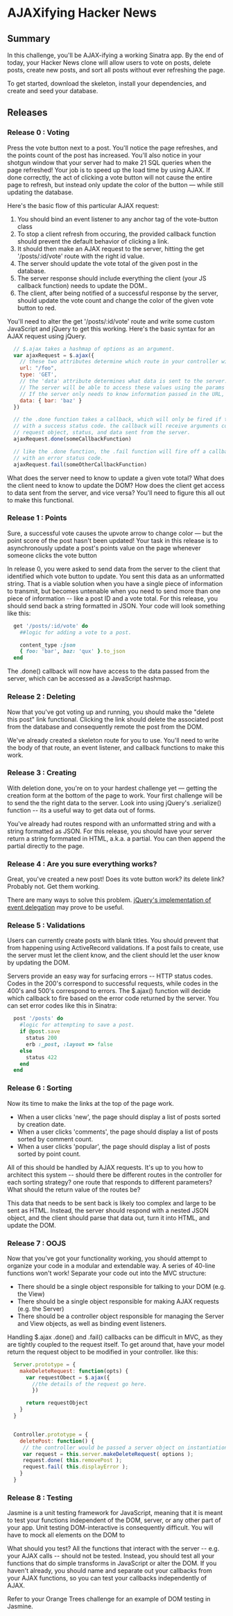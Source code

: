 # AJAXifying Hacker News

## Summary

In this challenge, you'll be AJAX-ifying a working Sinatra app. By the end of today, your Hacker News clone will allow users to vote on posts, delete posts, create new posts, and sort all posts without ever refreshing the page.

To get started, download the skeleton, install your dependencies, and create and seed your database.

## Releases

### Release 0 : Voting

Press the vote button next to a post. You'll notice the page refreshes, and the points count of the post has increased. You'll also notice in your shotgun window that your server had to make 21 SQL queries when the page refreshed! Your job is to speed up the load time by using AJAX. If done correctly, the act of clicking a vote button will not cause the entire page to refresh, but instead only update the color of the button — while still updating the database.

Here's the basic flow of this particular AJAX request:

1. You should bind an event listener to any anchor tag of the vote-button class
2. To stop a client refresh from occuring, the provided callback function should prevent the default behavior of clicking a link.
3. It should then make an AJAX request to the server, hitting the get '/posts/:id/vote' route with the right id value.
4. The server should update the vote total of the given post in the database.
5. The server response should include everything the client (your JS callback function) needs to update the DOM..
6. The client, after being notified of a successful response by the server, should update the vote count and change the color of the given vote button to red.

You'll need to alter the get '/posts/:id/vote' route  and write some custom JavaScript and jQuery to get this working. Here's the basic syntax for an AJAX request using jQuery.

```javascript
  // $.ajax takes a hashmap of options as an argument.
  var ajaxRequest = $.ajax({
    // these two attributes determine which route in your controller will be called.
    url: "/foo",
    type: 'GET',
    // the 'data' attribute determines what data is sent to the server.
    // The server will be able to access these values using the params hash.
    // If the server only needs to know information passed in the URL, this attribute is not necessary.
    data: { bar: 'baz' }
  })

  // the .done function takes a callback, which will only be fired if the server responds
  // with a success status code. the callback will receive arguments corresponding to the
  // request object, status, and data sent from the server.
  ajaxRequest.done(someCallbackFunction)

  // like the .done function, the .fail function will fire off a callback if the server responds
  // with an error status code.
  ajaxRequest.fail(someOtherCallbackFunction)
```

What does the server need to know to update a given vote total? What does the client need to know to update the DOM? How does the client get access to data sent from the server, and vice versa? You'll need to figure this all out to make this functional.


### Release 1 : Points

Sure, a successful vote causes the upvote arrow to change color — but the point score of the post hasn't been updated! Your task in this release is to asynchronously update a post's points value on the page whenever someone clicks the vote button

In release 0, you were asked to send data from the server to the client that identified which vote button to update. You sent this data as an unformatted string. That is a viable solution when you have a single piece of information to transmit, but becomes untenable when you need to send more than one piece of information -- like a post ID and a vote total. For this release, you should send back a string formatted in JSON. Your code will look something like this:

```ruby
  get '/posts/:id/vote' do
    ##logic for adding a vote to a post.

    content_type :json
    { foo: 'bar', baz: 'qux' }.to_json
  end
```

The .done() callback will now have access to the data passed from the server, which can be accessed as a JavaScript hashmap.

### Release 2 : Deleting

Now that you've got voting up and running, you should make the "delete this post" link functional. Clicking the link should delete the associated post from the database and consequently remote the post from the DOM.

We've already created a skeleton route for you to use. You'll need to write the body of that route, an event listener, and callback functions to make this work.

### Release 3 : Creating

With deletion done, you're on to your hardest challenge yet — getting the creation form at the bottom of the page to work. Your first challenge will be to send the the right data to the server. Look into using jQuery's .serialize() function -- its a useful way to get data out of forms.

You've already had routes respond with an unformatted string and with a string formatted as JSON. For this release, you should have your server return a string formmated in HTML, a.k.a. a partial. You can then append the partial directly to the page.

### Release 4 : Are you sure everything works?

Great, you've created a new post! Does its vote button work? its delete link? Probably not. Get them working.

There are many ways to solve this problem. [jQuery's implementation of event delegation](https://learn.jquery.com/events/event-delegation/) may prove to be useful.

### Release 5 : Validations

Users can currently create posts with blank titles. You should prevent that from happening using ActiveRecord validations. If a post fails to create, use the server must let the client know, and the client should let the user know by updating the DOM.

Servers provide an easy way for surfacing errors -- HTTP status codes. Codes in the 200's correspond to successful requests, while  codes in the 400's and 500's correspond to errors. The $.ajax() function will decide which callback to fire based on the error code returned by the server. You can set error codes like this in Sinatra:

```ruby
  post '/posts' do
    #logic for attempting to save a post.
    if @post.save
      status 200
      erb :_post, :layout => false
    else
      status 422
    end
  end
```

### Release 6 : Sorting

Now its time to make the links at the top of the page work.

  * When a user clicks 'new', the page should display a list of posts sorted by creation date.
  * When a user clicks 'comments', the page should display a list of posts sorted by comment count.
  * When a user clicks 'popular', the page should display a list of posts sorted by point count.

All of this should be handled by AJAX requests. It's up to you how to architect this system -- should there be different routes in the controller for each sorting strategy? one route that responds to different parameters? What should the return value of the routes be?

This data that needs to be sent back is likely too complex and large to be sent as HTML. Instead, the server should respond with a nested JSON object, and the client should parse that data out, turn it into HTML, and update the DOM.

### Release 7 : OOJS

Now that you've got your functionality working, you should attempt to organize your code in a modular and extendable way. A series of 40-line functions won't work! Separate your code out into the MVC structure:

  * There should be a single object responsible for talking to your DOM (e.g. the View)
  * There should be a single object responsible for making AJAX requests (e.g. the Server)
  * There should be a controller object responsible for managing the Server and View objects, as well as binding event listeners.

Handling $.ajax .done() and .fail() callbacks can be difficult in MVC, as they are tightly coupled to the request itself. To get around that, have your model return the request object to be modified in your controller. like this:

```javascript
  Server.prototype = {
    makeDeleteRequest: function(opts) {
      var requestObect = $.ajax({
        //the details of the request go here.
        })

      return requestObject
    }
  }


  Controller.prototype = {
    deletePost: function() {
     // the controller would be passed a server object on instantiation.
     var request = this.server.makeDeleteRequest( options );
     request.done( this.removePost );
     request.fail( this.displayError );
    }
  }
```

### Release 8 : Testing

Jasmine is a unit testing framework for JavaScript, meaning that it is meant to test your functions independent of the DOM, server, or any other part of your app. Unit testing DOM-interactive is consequently difficult. You will have to mock all elements on the DOM to

What should you test? All the functions that interact with the server -- e.g. your AJAX calls -- should not be tested. Instead, you should test all your functions that do simple transforms in JavaScript or alter the DOM. If you haven't already, you should name and separate out your callbacks from your AJAX functions, so you can test your callbacks independently of AJAX.

Refer to your Orange Trees challenge for an example of DOM testing in Jasmine.




